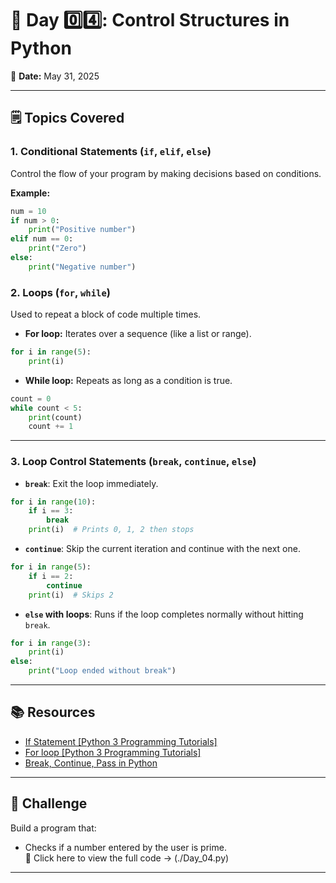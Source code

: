 # 📘 Day 0️⃣4️⃣: Control Structures in Python

📅 **Date:** May 31, 2025

---

## 🗒️ Topics Covered

### 1. Conditional Statements (`if`, `elif`, `else`)

Control the flow of your program by making decisions based on conditions.

**Example:**

```python
num = 10
if num > 0:
    print("Positive number")
elif num == 0:
    print("Zero")
else:
    print("Negative number")
```

### 2. Loops (`for`, `while`)

Used to repeat a block of code multiple times.

* **For loop:** Iterates over a sequence (like a list or range).

```python
for i in range(5):
    print(i)
```

* **While loop:** Repeats as long as a condition is true.

```python
count = 0
while count < 5:
    print(count)
    count += 1
```

---

### 3. Loop Control Statements (`break`, `continue`, `else`)

* **`break`**: Exit the loop immediately.

```python
for i in range(10):
    if i == 3:
        break
    print(i)  # Prints 0, 1, 2 then stops
```

* **`continue`**: Skip the current iteration and continue with the next one.

```python
for i in range(5):
    if i == 2:
        continue
    print(i)  # Skips 2
```

* **`else` with loops**: Runs if the loop completes normally without hitting `break`.

```python
for i in range(3):
    print(i)
else:
    print("Loop ended without break")
```
---

## 📚 Resources

* [If Statement \[Python 3 Programming Tutorials\]](https://youtu.be/hNddJ3_hahk?si=Xnauey3iEAxaO6qq)
* [For loop \[Python 3 Programming Tutorials\]](https://www.youtube.com/watch?v=3ykIpmAxdoY&list=PLeo1K3hjS3uv5U-Lmlnucd7gqF-3ehIh0&index=10)
* [Break, Continue, Pass in Python](https://www.youtube.com/watch?v=yCZBnjF4_tU)

---

## 🎯 Challenge
Build a program that:
* Checks if a number entered by the user is prime.<br/>
📁 Click here to view the full code → (./Day_04.py)
---

